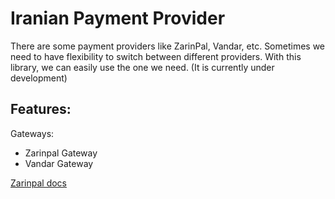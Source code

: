 
# Iranian Payment Provider
There  are some payment providers like ZarinPal, Vandar, etc.
Sometimes we need to have flexibility to switch between different providers.
With this library, we can easily use the one we need.
(It is currently under development)
## Features:

Gateways:
 - Zarinpal Gateway
 - Vandar Gateway

[Zarinpal docs](https://www.zarinpal.com/docs/md/paymentGateway/connectToGateway.html)

